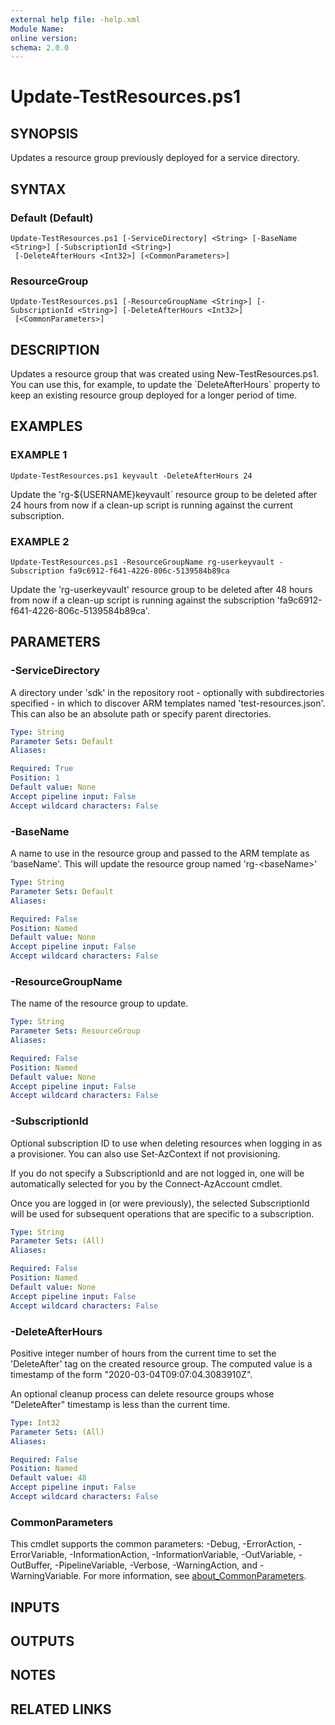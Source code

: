 ```yaml
---
external help file: -help.xml
Module Name:
online version:
schema: 2.0.0
---
```


# Update-TestResources.ps1

## SYNOPSIS
Updates a resource group previously deployed for a service directory.

## SYNTAX

### Default (Default)
```
Update-TestResources.ps1 [-ServiceDirectory] <String> [-BaseName <String>] [-SubscriptionId <String>]
 [-DeleteAfterHours <Int32>] [<CommonParameters>]
```

### ResourceGroup
```
Update-TestResources.ps1 [-ResourceGroupName <String>] [-SubscriptionId <String>] [-DeleteAfterHours <Int32>]
 [<CommonParameters>]
```

## DESCRIPTION
Updates a resource group that was created using New-TestResources.ps1.
You can use this, for example, to update the \`DeleteAfterHours\` property
to keep an existing resource group deployed for a longer period of time.

## EXAMPLES

### EXAMPLE 1
```
Update-TestResources.ps1 keyvault -DeleteAfterHours 24
```

Update the 'rg-${USERNAME}keyvault\` resource group to be deleted after 24
hours from now if a clean-up script is running against the current subscription.

### EXAMPLE 2
```
Update-TestResources.ps1 -ResourceGroupName rg-userkeyvault -Subscription fa9c6912-f641-4226-806c-5139584b89ca
```

Update the 'rg-userkeyvault' resource group to be deleted after 48
hours from now if a clean-up script is running against the subscription 'fa9c6912-f641-4226-806c-5139584b89ca'.

## PARAMETERS

### -ServiceDirectory
A directory under 'sdk' in the repository root - optionally with subdirectories
specified - in which to discover ARM templates named 'test-resources.json'.
This can also be an absolute path or specify parent directories.

```yaml
Type: String
Parameter Sets: Default
Aliases:

Required: True
Position: 1
Default value: None
Accept pipeline input: False
Accept wildcard characters: False
```

### -BaseName
A name to use in the resource group and passed to the ARM template as 'baseName'.
This will update the resource group named 'rg-\<baseName\>'

```yaml
Type: String
Parameter Sets: Default
Aliases:

Required: False
Position: Named
Default value: None
Accept pipeline input: False
Accept wildcard characters: False
```

### -ResourceGroupName
The name of the resource group to update.

```yaml
Type: String
Parameter Sets: ResourceGroup
Aliases:

Required: False
Position: Named
Default value: None
Accept pipeline input: False
Accept wildcard characters: False
```

### -SubscriptionId
Optional subscription ID to use when deleting resources when logging in as a
provisioner.
You can also use Set-AzContext if not provisioning.

If you do not specify a SubscriptionId and are not logged in, one will be
automatically selected for you by the Connect-AzAccount cmdlet.

Once you are logged in (or were previously), the selected SubscriptionId
will be used for subsequent operations that are specific to a subscription.

```yaml
Type: String
Parameter Sets: (All)
Aliases:

Required: False
Position: Named
Default value: None
Accept pipeline input: False
Accept wildcard characters: False
```

### -DeleteAfterHours
Positive integer number of hours from the current time to set the
'DeleteAfter' tag on the created resource group.
The computed value is a
timestamp of the form "2020-03-04T09:07:04.3083910Z".

An optional cleanup process can delete resource groups whose "DeleteAfter"
timestamp is less than the current time.

```yaml
Type: Int32
Parameter Sets: (All)
Aliases:

Required: False
Position: Named
Default value: 48
Accept pipeline input: False
Accept wildcard characters: False
```

### CommonParameters
This cmdlet supports the common parameters: -Debug, -ErrorAction, -ErrorVariable, -InformationAction, -InformationVariable, -OutVariable, -OutBuffer, -PipelineVariable, -Verbose, -WarningAction, and -WarningVariable. For more information, see [about_CommonParameters](https://go.microsoft.com/fwlink/?LinkID=113216).

## INPUTS

## OUTPUTS

## NOTES

## RELATED LINKS


